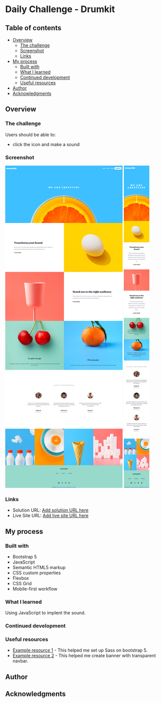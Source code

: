 # Daily Challenge - Drumkit

## Table of contents

- [Overview](#overview)
  - [The challenge](#the-challenge)
  - [Screenshot](#screenshot)
  - [Links](#links)
- [My process](#my-process)
  - [Built with](#built-with)
  - [What I learned](#what-i-learned)
  - [Continued development](#continued-development)
  - [Useful resources](#useful-resources)
- [Author](#author)
- [Acknowledgments](#acknowledgments)

## Overview

### The challenge

Users should be able to:

- click the icon and make a sound

### Screenshot

![screenshot](https://github.com/LyonWang25/100days-Coding-Challenge/blob/main/Day6_sunnyside-agency-landing-page-Website/screenshot/desktop.png)
![screenshot](https://github.com/LyonWang25/100days-Coding-Challenge/blob/main/Day6_sunnyside-agency-landing-page-Website/screenshot/mobile.png)

### Links

- Solution URL: [Add solution URL here](https://github.com/LyonWang25/100days-Coding-Challenge/tree/main/Day6_sunnyside-agency-landing-page-Website)
- Live Site URL: [Add live site URL here](https://your-live-site-url.com)

## My process

### Built with

- Bootstrap 5
- JavaScript
- Semantic HTML5 markup
- CSS custom properties
- Flexbox
- CSS Grid
- Mobile-first workflow

### What I learned

Using JavaScript to implent the sound.

### Continued development

### Useful resources

- [Example resource 1](https://www.youtube.com/watch?v=6Ovw43Dkp44&ab_channel=Academind) - This helped me set up Sass on bootstrap 5.
- [Example resource 2](https://www.youtube.com/watch?v=kmmxxfyufLE&t=195s&ab_channel=WebZone) - This helped me create banner with
  transparent navbar.

## Author

## Acknowledgments
